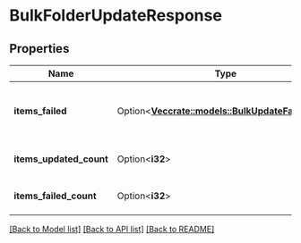 # BulkFolderUpdateResponse

## Properties

Name | Type | Description | Notes
------------ | ------------- | ------------- | -------------
**items_failed** | Option<[**Vec<crate::models::BulkUpdateFailedItem>**](BulkUpdateFailedItem.md)> | Items failed to be updated with error details | [optional]
**items_updated_count** | Option<**i32**> | Total items successfully updated | [optional]
**items_failed_count** | Option<**i32**> | Total items failed to be updated | [optional]

[[Back to Model list]](../README.md#documentation-for-models) [[Back to API list]](../README.md#documentation-for-api-endpoints) [[Back to README]](../README.md)


